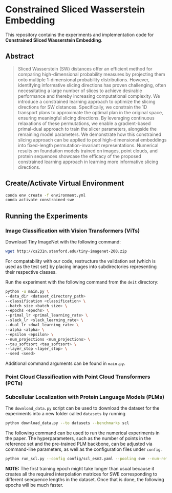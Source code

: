 # Constrained Sliced Wasserstein Embedding

This repository contains the experiments and implementation code for **Constrained Sliced Wasserstein Embedding**.

## Abstract

> Sliced Wasserstein (SW) distances offer an efficient method for comparing high-dimensional probability measures by projecting them onto multiple 1-dimensional probability distributions. However, identifying informative slicing directions has proven challenging, often necessitating a large number of slices to achieve desirable performance and thereby increasing computational complexity. We introduce a constrained learning approach to optimize the slicing directions for SW distances. Specifically, we constrain the 1D transport plans to approximate the optimal plan in the original space, ensuring meaningful slicing directions. By leveraging continuous relaxations of these permutations, we enable a gradient-based primal-dual approach to train the slicer parameters, alongside the remaining model parameters. We demonstrate how this constrained slicing approach can be applied to pool high-dimensional embeddings into fixed-length permutation-invariant representations. Numerical results on foundation models trained on images, point clouds, and protein sequences showcase the efficacy of the proposed constrained learning approach in learning more informative slicing directions.

## Create/Activate Virtual Environment
```bash
conda env create -f environment.yml
conda activate constrained-swe
```
   
## Running the Experiments


### Image Classification with Vision Transformers (ViTs)

Download Tiny ImageNet with the following command:

```bash
wget http://cs231n.stanford.edu/tiny-imagenet-200.zip
```

For compatability with our code, restructure the validation set (which is used as the test set) by placing images into subdirectories representing their respective classes. 

Run the experiment with the following command from the `deit` directory:

```bash
python -u main.py \
--data_dir <dataset_directory_path>
--classification <classification> \
--batch_size <batch_size> \
--epochs <epochs> \
--primal_lr <primal_learning_rate> \
--slack_lr <slack_learning_rate> \
--dual_lr <dual_learning_rate> \
--alpha <alpha> \
--epsilon <epsilon> \
--num_projections <num_projections> \
--tau_softsort <tau_softsort> \
--layer_stop <layer_stop> \
--seed <seed>
```

Additional command arguments can be found in `main.py`.

### Point Cloud Classification with Point Cloud Transformers (PCTs)

### Subcellular Localization with Protein Language Models (PLMs) 

The `download_data.py` script can be used to download the dataset for the experiments into a new folder called `datasets` by running

```bash
python download_data.py --to datasets --benchmarks scl
```

The following command can be used to run the numerical experiments in the paper. The hyperparameters, such as the number of points in the reference set and the pre-trained PLM backbone, can be adjusted via command-line parameters, as well as the configuration files under `config`.

```bash
python run_scl.py --config config/scl_esm2.yaml --pooling swe --num-ref-points 100 --target-model-type esm2_t6_8M_UR50D
```

**NOTE:** The first training epoch might take longer than usual because it creates all the required interpolation matrices for SWE corresponding to different seequence lengths in the dataset. Once that is done, the following epochs will be much faster.
    


   